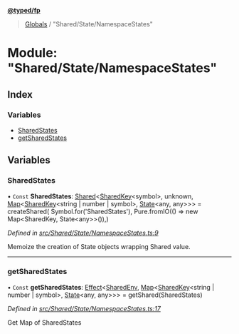 **[@typed/fp](../README.md)**

> [Globals](../globals.md) / "Shared/State/NamespaceStates"

# Module: "Shared/State/NamespaceStates"

## Index

### Variables

* [SharedStates](_shared_state_namespacestates_.md#sharedstates)
* [getSharedStates](_shared_state_namespacestates_.md#getsharedstates)

## Variables

### SharedStates

• `Const` **SharedStates**: [Shared](_shared_core_model_shared_.shared.md)\<[SharedKey](_shared_core_model_sharedkey_.sharedkey.md)\<symbol>, unknown, [Map](../interfaces/_shared_core_model_sharedkeystore_.sharedkeystore.md#map)\<[SharedKey](_shared_core_model_sharedkey_.sharedkey.md)\<string \| number \| symbol>, [State](_shared_state_state_.md#state)\<any, any>>> = createShared( Symbol.for('SharedStates'), Pure.fromIO(() => new Map\<SharedKey, State\<any>>()),)

*Defined in [src/Shared/State/NamespaceStates.ts:9](https://github.com/TylorS/typed-fp/blob/559f273/src/Shared/State/NamespaceStates.ts#L9)*

Memoize the creation of State objects wrapping Shared value.

___

### getSharedStates

• `Const` **getSharedStates**: [Effect](_effect_effect_.effect.md)\<[SharedEnv](../interfaces/_shared_core_services_sharedenv_.sharedenv.md), [Map](../interfaces/_shared_core_model_sharedkeystore_.sharedkeystore.md#map)\<[SharedKey](_shared_core_model_sharedkey_.sharedkey.md)\<string \| number \| symbol>, [State](_shared_state_state_.md#state)\<any, any>>> = getShared(SharedStates)

*Defined in [src/Shared/State/NamespaceStates.ts:17](https://github.com/TylorS/typed-fp/blob/559f273/src/Shared/State/NamespaceStates.ts#L17)*

Get Map of SharedStates
